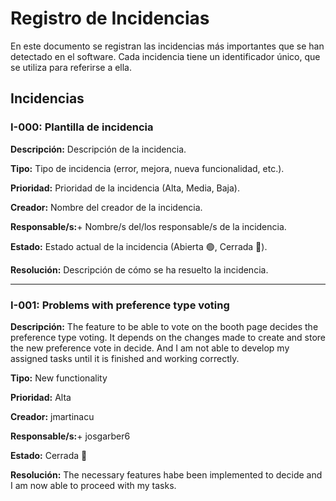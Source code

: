 # Registro de Incidencias

En este documento se registran las incidencias más importantes que se han detectado en el software. Cada incidencia tiene un identificador único, que se utiliza para referirse a ella.

## Incidencias

### I-000: Plantilla de incidencia

**Descripción:**
Descripción de la incidencia.

**Tipo:**
Tipo de incidencia (error, mejora, nueva funcionalidad, etc.).

**Prioridad:**
Prioridad de la incidencia (Alta, Media, Baja).

**Creador:**
Nombre del creador de la incidencia.

**Responsable/s:**+
Nombre/s del/los responsable/s de la incidencia.

**Estado:**
Estado actual de la incidencia (Abierta 🟢, Cerrada 🔴).

**Resolución:**
Descripción de cómo se ha resuelto la incidencia.

---

### I-001: Problems with preference type voting

**Descripción:**
The feature to be able to vote on the booth page decides the preference type voting. It depends on the changes made to create and store the new preference vote in decide. 
And I am not able to develop my assigned tasks until it is finished and working correctly.

**Tipo:**
New functionality

**Prioridad:**
Alta

**Creador:**
jmartinacu

**Responsable/s:**+
josgarber6

**Estado:**
Cerrada 🔴

**Resolución:**
The necessary features habe been implemented to decide and I am now able to proceed with my tasks.